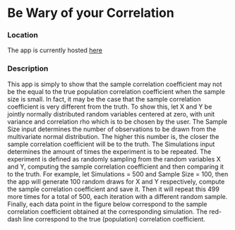 # Be Wary of your Correlation

### Location
The app is currently hosted [here](https://rjnunez.shinyapps.io/check-correlation/)

### Description
This app is simply to show that the sample correlation coefficient may not be the equal to the true population correlation
coefficient when the sample size is small. In fact, it may be the case that the sample correlation coefficient is very 
different from the truth. To show this, let X and Y be jointly normally distributed random variables centered at zero, 
with unit variance and correlation rho which is to be chosen by the user. The Sample Size input determines the number of 
observations to be drawn from the multivariate normal distribution. The higher this number is, the closer the sample 
correlation coefficient will be to the truth. The Simulations input determines the amount of times the experiment is to be 
repeated. The experiment is defined as randomly sampling from the random variables X and Y, computing the sample correlation 
coefficient and then comparing it to the truth. For example, let Simulations = 500 and Sample Size = 100, then the app will 
generate 100 random draws for X and Y respectively, compute the sample correlation coefficient and save it. Then it will 
repeat this 499 more times for a total of 500, each iteration with a different random sample. Finally, each data point in 
the figure below correspond to the sample correlation coefficient obtained at the corresponding simulation. The red-dash line 
correspond to the true (population) correlation coefficient.
